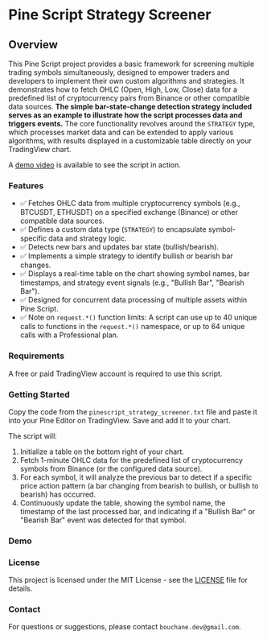 # Pine Script Strategy Screener

## Overview

This Pine Script project provides a basic framework for screening multiple trading symbols simultaneously, designed to empower traders and developers to implement their own custom algorithms and strategies. It demonstrates how to fetch OHLC (Open, High, Low, Close) data for a predefined list of cryptocurrency pairs from Binance or other compatible data sources. **The simple bar-state-change detection strategy included serves as an example to illustrate how the script processes data and triggers events.** The core functionality revolves around the `STRATEGY` type, which processes market data and can be extended to apply various algorithms, with results displayed in a customizable table directly on your TradingView chart.

A [demo video](###demo) is available to see the script in action.

### Features

- ✅ Fetches OHLC data from multiple cryptocurrency symbols (e.g., BTCUSDT, ETHUSDT) on a specified exchange (Binance) or other compatible data sources.
- ✅ Defines a custom data type (`STRATEGY`) to encapsulate symbol-specific data and strategy logic.
- ✅ Detects new bars and updates bar state (bullish/bearish).
- ✅ Implements a simple strategy to identify bullish or bearish bar changes.
- ✅ Displays a real-time table on the chart showing symbol names, bar timestamps, and strategy event signals (e.g., "Bullish Bar", "Bearish Bar").
- ✅ Designed for concurrent data processing of multiple assets within Pine Script.
- ✅ Note on `request.*()` function limits: A script can use up to 40 unique calls to functions in the `request.*()` namespace, or up to 64 unique calls with a Professional plan.

### Requirements

A free or paid TradingView account is required to use this script.

### Getting Started

Copy the code from the `pinescript_strategy_screener.txt` file and paste it into your Pine Editor on TradingView. Save and add it to your chart.

The script will:
1.  Initialize a table on the bottom right of your chart.
2.  Fetch 1-minute OHLC data for the predefined list of cryptocurrency symbols from Binance (or the configured data source).
3.  For each symbol, it will analyze the previous bar to detect if a specific price action pattern (a bar changing from bearish to bullish, or bullish to bearish) has occurred.
4.  Continuously update the table, showing the symbol name, the timestamp of the last processed bar, and indicating if a "Bullish Bar" or "Bearish Bar" event was detected for that symbol.

### Demo



### License

This project is licensed under the MIT License - see the [LICENSE](LICENSE) file for details.

### Contact

For questions or suggestions, please contact `bouchane.dev@gmail.com`.